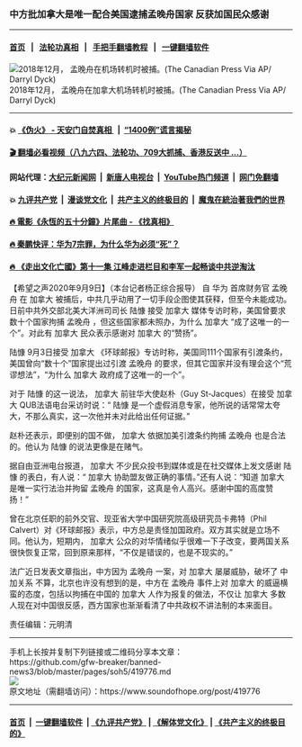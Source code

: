 ### 中方批加拿大是唯一配合美国逮捕孟晚舟国家 反获加国民众感谢
------------------------

#### [首页](https://github.com/gfw-breaker/banned-news3/blob/master/README.md) &nbsp;&nbsp;|&nbsp;&nbsp; [法轮功真相](https://github.com/begood0513/basic/blob/master/README.md)  &nbsp;&nbsp;|&nbsp;&nbsp; [手把手翻墙教程](https://github.com/gfw-breaker/guides/wiki)  &nbsp;&nbsp;|&nbsp;&nbsp; [一键翻墙软件](https://github.com/gfw-breaker/nogfw/blob/master/README.md)  



<div><img alt="2018年12月， 孟晚舟在机场转机时被捕。(The Canadian Press Via AP/ Darryl Dyck)" src="https://img.soundofhope.org/2020-07/1596236799929.jpg"/>
<br/><figcaption class="caption">
 2018年12月， 孟晚舟在加拿大机场转机时被捕。(The Canadian Press Via AP/ Darryl Dyck)
</figcaption></div><hr/>

#### 💥 [《伪火》 - 天安门自焚真相 ](http://141.164.51.119:10000/videos/blog/weihuo.html)&nbsp; |&nbsp; [“1400例”谎言揭秘  ](http://141.164.51.119:10000/videos/blog/jiexi1400.html)

#### [ 🎬  翻墙必看视频（八九六四、法轮功、709大抓捕、香港反送中 ...）](https://github.com/gfw-breaker/links/blob/master/banned.md)

#### 网站代理：[大纪元新闻网](http://167.172.10.89:10080/gb/) &nbsp;|&nbsp; [新唐人电视台](http://167.172.10.89:8808/gb/)  &nbsp;|&nbsp; [YouTube热门频道](http://158.247.203.241/youtube.html) &nbsp;|&nbsp; [网门免翻墙](http://158.247.203.241:11000/show.aspx?name=ogHome)

#### 💥 [九评共产党](http://141.164.51.119:10000/videos/res/jiuping/)&nbsp; |&nbsp; [漫谈党文化](http://141.164.51.119:10000/videos/res/mtdwh/)&nbsp; |&nbsp; [共产主义的终极目的](http://141.164.51.119:10000/videos/res/zjmd/)&nbsp; |&nbsp; [魔鬼在統治著我們的世界](http://141.164.51.119:10000/videos/res/TheSpecter/)  

#### [ 🔥  電影《永恆的五十分鐘》片尾曲 - 《找真相》](http://141.164.51.119:10000/videos/news/../legend/index.html)

#### [ 🔥  秦鹏快评：华为7宗罪，为什么华为必须“死”？](http://141.164.51.119:10000/videos/news/qp01.html)

#### [ 🔥  《走出文化亡國》第十一集 江峰走进栏目和李军一起畅谈中共逆淘汰](http://141.164.51.119:10000/videos/news/../res/zcwhwg/index.html)

<div><div class="Content__Wrapper sc-1bvya0-0 grZQxZ">
 <p class="meta-top">
  <span class="meta">
   【希望之声2020年9月9日】（本台记者杨正综合报导）
  </span>
  自
  <ok href="/term/1233">
   华为
  </ok>
  首席财务官
  <ok href="/term/7603">
   孟晚舟
  </ok>
  在
  <ok href="/term/2656">
   加拿大
  </ok>
  被捕后，中共几乎动用了一切手段企图使其获释，但至今未能成功。日前中共外交部北美大洋洲司司长
  <ok href="/term/131070">
   陆慷
  </ok>
  接受
  <ok href="/term/2656">
   加拿大
  </ok>
  媒体专访时称，美国曾要求数十个国家拘捕
  <ok href="/term/7603">
   孟晚舟
  </ok>
  ，但这些国家都未照办，为什么
  <ok href="/term/2656">
   加拿大
  </ok>
  “成了这唯一的一个”。对此有
  <ok href="/term/2656">
   加拿大
  </ok>
  民众表示感谢对
  <ok href="/term/2656">
   加拿大
  </ok>
  的“赞扬”。
 </p>
 <p>
  <ok href="/term/131070">
   陆慷
  </ok>
  9月3日接受
  <ok href="/term/2656">
   加拿大
  </ok>
  《环球邮报》专访时称，美国同111个国家有引渡条约，美国曾向“数十个”国家提出过引渡
  <ok href="/term/7603">
   孟晚舟
  </ok>
  的要求，但其它国家并没有理会这个“荒谬想法”，“为什么
  <ok href="/term/2656">
   加拿大
  </ok>
  政府成了这唯一的一个”。
 </p>
 <div class="AD_Embed__Wrap-sc-1xslmin-0 igMuqX module desktop">
  <div>
  </div>
 </div>
 <p>
  对于
  <ok href="/term/131070">
   陆慷
  </ok>
  的这一说法，
  <ok href="/term/2656">
   加拿大
  </ok>
  前驻华大使赵朴（Guy St-Jacques）在接受
  <ok href="/term/2656">
   加拿大
  </ok>
  QUB法语电台采访时说：“
  <ok href="/term/131070">
   陆慷
  </ok>
  是一个虚假消息专家，他所说的话常常太夸大，不那么真实，这一次他并未对此给出任何证据。”
 </p>
 <p>
  赵朴还表示，即便别的国不做，
  <ok href="/term/2656">
   加拿大
  </ok>
  依据加美引渡条约拘捕
  <ok href="/term/7603">
   孟晚舟
  </ok>
  也是合法的。他认为
  <ok href="/term/131070">
   陆慷
  </ok>
  的说法更像是在赌气。
 </p>
 <p>
  据自由亚洲电台报道，
  <ok href="/term/2656">
   加拿大
  </ok>
  不少民众投书到媒体或是在社交媒体上发文感谢
  <ok href="/term/131070">
   陆慷
  </ok>
  的表白，有人说：“
  <ok href="/term/2656">
   加拿大
  </ok>
  协助盟友做正确的事情。”还有人说：“知道
  <ok href="/term/2656">
   加拿大
  </ok>
  是唯一实行法治并拘留
  <ok href="/term/7603">
   孟晚舟
  </ok>
  的国家，这真是令人高兴。感谢中国的高度赞扬！”
 </p>
 <p>
  曾在北京任职的前外交官、现亚省大学中国研究院高级研究员卡弗特（Phil Calvert）对《环球邮报》表示，中方总是责怪加国政府。双方其实就是立场不同。他认为，短期内，
  <ok href="/term/2656">
   加拿大
  </ok>
  公众的对华情绪似乎很难一下子改变，要两国关系很快恢复正常，回到原来那样，“不仅是错误的，也是不现实的。”
 </p>
 <p>
  法广近日发表文章指出，中方因为
  <ok href="/term/7603">
   孟晚舟
  </ok>
  一案，对
  <ok href="/term/2656">
   加拿大
  </ok>
  屡屡威胁，破坏了
  <ok href="/term/1669">
   中加关系
  </ok>
  不算，北京也许没有想到的是，中方在
  <ok href="/term/7603">
   孟晚舟
  </ok>
  事件上对
  <ok href="/term/2656">
   加拿大
  </ok>
  的威逼横蛮的态度，包括以拘捕在中国的
  <ok href="/term/2656">
   加拿大
  </ok>
  人作为报复的做法，不仅让
  <ok href="/term/2656">
   加拿大
  </ok>
  多数人现在对中国很反感，西方国家也渐渐看清了中共政权不讲法制的本来面目。
 </p>
 <p class="meta-btm">
  责任编辑：元明清
 </p>
</div>
</div>
<hr/>
手机上长按并复制下列链接或二维码分享本文章：<br/>
https://github.com/gfw-breaker/banned-news3/blob/master/pages/soh5/419776.md <br/>
<a href='https://github.com/gfw-breaker/banned-news3/blob/master/pages/soh5/419776.md'><img src='https://github.com/gfw-breaker/banned-news3/blob/master/pages/soh5/419776.md.png'/></a> <br/>
原文地址（需翻墙访问）：https://www.soundofhope.org/post/419776


------------------------
#### [首页](https://github.com/gfw-breaker/banned-news3/blob/master/README.md) &nbsp;|&nbsp; [一键翻墙软件](https://github.com/gfw-breaker/nogfw/blob/master/README.md) &nbsp;| [《九评共产党》](https://github.com/gfw-breaker/9ping.md/blob/master/README.md#九评之一评共产党是什么) | [《解体党文化》](https://github.com/gfw-breaker/jtdwh.md/blob/master/README.md) | [《共产主义的终极目的》](https://github.com/gfw-breaker/gczydzjmd.md/blob/master/README.md)


<img src='http://gfw-breaker.win/banned-news3/pages/soh5/419776.md' width='0px' height='0px'/>